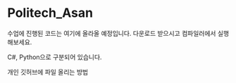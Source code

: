 # Politech_Asan

수업에 진행된 코드는 여기에 올라올 예정입니다.
다운로드 받으시고 컴파일러에서 실행 해보세요.

C#, Python으로 구분되어 있습니다.

개인 깃허브에 파일 올리는 방법
